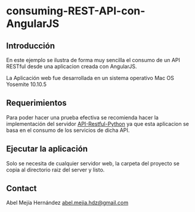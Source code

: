# consuming-REST-API-con-AngularJS #

## Introducción ##

En este ejemplo se ilustra de forma muy sencilla el consumo de un API RESTful desde una aplicacion 
creada con AngularJS.

La Aplicación web fue desarrollada en un sistema operativo Mac OS Yosemite 10.10.5

## Requerimientos ##

Para poder hacer una prueba efectiva se recomienda hacer la implementación del servidor [API-Restful-Python][1]
ya que esta aplicacion se basa en el consumo de los servicios de dicha API.

[1]: https://github.com/JaguarTux/API-RESTful-Python

## Ejecutar la aplicación ##

Solo se necesita de cualquier servidor web, la carpeta del proyecto se copia al directorio raiz del server y listo.


## Contact ##

Abel Mejía Hernández <abel.mejia.hdz@gmail.com>